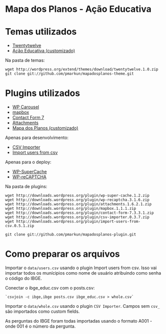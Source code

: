 # Mapa dos Planos - Ação Educativa

# Temas utilizados

* [Twentytwelve](http://wordpress.org/extend/themes/twentytwelve/)
* [Ação Educativa (customizado)](https://github.com/pmarkun/mapadosplanos-theme)


Na pasta de temas:

    wget http://wordpress.org/extend/themes/download/twentytwelve.1.0.zip
    git clone git://github.com/pmarkun/mapadosplanos-theme.git
    
# Plugins utilizados

* [WP Carousel](http://wordpress.org/extend/plugins/wp-carousel/)
* [mapbox](http://wordpress.org/extend/plugins/mapbox/)
* [Contact Form 7](http://wordpress.org/extend/plugins/contact-form-7/)
* [Attachments](http://wordpress.org/extend/plugins/attachments/)
* [Mapa dos Planos (customizado)](https://github.com/pmarkun/mapadosplanos-plugin)

Apenas para desenvolvimento:
 
* [CSV Importer](http://wordpress.org/extend/plugins/csv-importer/)
* [Import users from csv](http://wordpress.org/extend/plugins/import-users-from-csv/)

Apenas para o deploy:

* [WP-SuperCache](http://wordpress.org/extend/plugins/wp-super-cache/)
* [WP-reCAPTCHA](http://wordpress.org/extend/plugins/wp-recaptcha/)

Na pasta de plugins:

    wget http://downloads.wordpress.org/plugin/wp-super-cache.1.2.zip
    wget http://downloads.wordpress.org/plugin/wp-recaptcha.3.1.6.zip
    wget http://downloads.wordpress.org/plugin/attachments.1.6.2.1.zip
    wget http://downloads.wordpress.org/plugin/mapbox.1.1.1.zip
    wget http://downloads.wordpress.org/plugin/contact-form-7.3.3.1.zip
    wget http://downloads.wordpress.org/plugin/csv-importer.0.3.7.zip
    wget http://downloads.wordpress.org/plugin/import-users-from-csv.0.5.1.zip
    
    git clone git://github.com/pmarkun/mapadosplanos-plugin.git
    
# Como preparar os arquivos

Importar o `data/users.csv` usando o plugin Import users from csv. Isso vai importar todos os munícipios como nome de usuário atribuindo como senha o código do IBGE.

Conectar o ibge_educ.csv com o posts.csv:

    `csvjoin -c ibge,ibge posts.csv ibge_educ.csv > whole.csv`

Importar o `data/whole.csv` usando o plugin `CSV Importer`. Campos sem `csv_` são importados como custom fields.

As perguntas do IBGE foram todas importadas usando o formato A001 - onde 001 é o número da pergunta.
